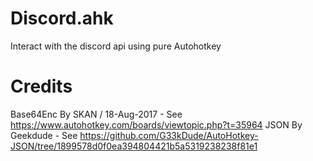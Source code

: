 # Discord.ahk
Interact with the discord api using pure Autohotkey










# Credits
Base64Enc By SKAN / 18-Aug-2017 - See https://www.autohotkey.com/boards/viewtopic.php?t=35964
JSON By Geekdude - See https://github.com/G33kDude/AutoHotkey-JSON/tree/1899578d0f0ea394804421b5a5319238238f81e1
